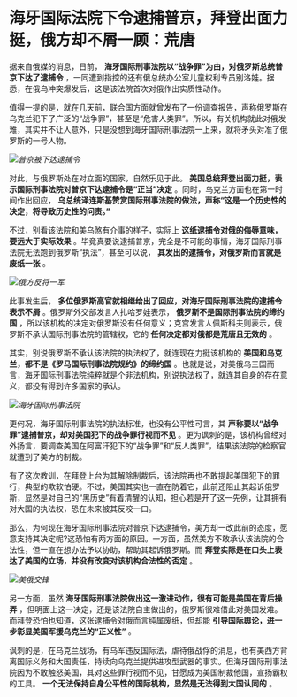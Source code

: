 # 海牙国际法院下令逮捕普京，拜登出面力挺，俄方却不屑一顾：荒唐

据来自俄媒的消息，日前， **海牙国际刑事法院以“战争罪”为由，对俄罗斯总统普京下达了逮捕令**
，一同遭到指控的还有俄总统办公室儿童权利专员别洛娃。据悉，在俄乌冲突爆发后，这是该法院首次对俄作出实质性动作。

值得一提的是，就在几天前，联合国方面就曾发布了一份调查报告，声称俄罗斯在乌克兰犯下了广泛的“战争罪”，甚至是“危害人类罪”。所以，有关机构就此对俄发难，其实并不让人意外，只是没想到海牙国际刑事法院一上来，就将矛头对准了俄罗斯的一号人物。

![](https://inews.gtimg.com/news_bt/OKpSJhLlT_Q70IG7V-j-Tf6jkraDfuOaonulEzf6vfPocAA/1000)_普京被下达逮捕令_

对此，与俄罗斯处在对立面的国家，自然乐见于此。 **美国总统拜登出面力挺，表示国际刑事法院对普京下达逮捕令是“正当”决定**
。同时，乌克兰方面也在第一时间作出回应， **乌总统泽连斯基赞赏国际刑事法院的做法，声称“这是一个历史性的决定，将导致历史性的问责。”**

不过，别看该法院和美乌煞有介事的样子，实际上 **这纸逮捕令对俄的侮辱意味，要远大于实际效果**
。毕竟真要说逮捕普京，完全是不可能的事情，海牙国际刑事法院无法跑到俄罗斯“执法”，甚至可以说， **其发出的逮捕令，对俄罗斯而言就是废纸一张** 。

![](https://inews.gtimg.com/news_bt/OK7BNy_8VgfJQEP__jjKlGlPohF0p2G-owK0DKPr-J5sYAA/1000)_俄方反将一军_

此事发生后， **多位俄罗斯高官就相继给出了回应，对海牙国际刑事法院的逮捕令表示不屑** 。俄罗斯外交部发言人扎哈罗娃表示，
**俄罗斯不是国际刑事法院的缔约国** ，所以该机构的决定对俄罗斯没有任何意义；克宫发言人佩斯科夫则表示，俄罗斯不承认国际刑事法院的管辖权，它的
**任何决定都对俄都是荒唐且无效的** 。

其实，别说俄罗斯不承认该法院的执法权了，就连现在力挺该机构的 **美国和乌克兰，都不是《罗马国际刑事法院规约》的缔约国**
。也就是说，对美俄乌三国而言，海牙国际刑事法院纯粹就是个非法机构，别说执法权了，就连其自身的存在意义，都没有得到许多国家的承认。

![](https://inews.gtimg.com/news_bt/OMvwzFvLlwlQk-Uu1QfQT-weHKxD7BRhmnJA3kTxHWEQMAA/1000)_海牙国际刑事法院_

更何况，海牙国际刑事法院的执法标准，也没有公平性可言，其 **声称要以“战争罪”逮捕普京，却对美国犯下的战争罪行视而不见**
。更为讽刺的是，该机构曾经对外扬言，要调查美国在阿富汗犯下的“战争罪”和“反人类罪”，结果该法院的检察官就遭到了美方的制裁。

有了这次教训，在拜登上台为其解除制裁后，该法院再也不敢提起美国犯下的罪行，典型的欺软怕硬。不过，美国其实也一直在防着它，此前还阻止其起诉俄罗斯，显然是对自己的“黑历史”有着清醒的认知，担心若是开了这一先例，让其拥有对大国的执法权，恐在未来被其反咬一口。

那么，为何现在海牙国际刑事法院对普京下达逮捕令，美方却一改此前的态度，愿意支持其决定呢?这恐怕有两方面的原因。一方面，虽然美方不敢承认该法院的合法性，但一直在想办法予以协助，帮助其起诉俄罗斯。而
**拜登实际是在口头上表达了美国的立场，并没有改变对该机构合法性的否定** 。

![](https://inews.gtimg.com/news_bt/OHwnBJS_3g3_vDhVHMH8vjswegg3-mbkZHyabSsxHjV18AA/1000)_美俄交锋_

另一方面，虽然 **海牙国际刑事法院做出这一激进动作，很有可能是美国在背后操弄**
，但明面上这一决定，还是该法院自主做出的，俄罗斯很难借此对美国发难。而拜登恐怕也知道，这张逮捕令对俄而言纯属废纸，但却能
**引导国际舆论，进一步彰显美国军援乌克兰的“正义性”** 。

讽刺的是，在乌克兰战场，有乌军违反国际法，虐待俄战俘的消息，也有美西方背离国际义务和大国责任，持续向乌克兰提供进攻型武器的事实。但海牙国际刑事法院因为不敢触怒美国，其对这些罪行视而不见，甘愿成为美国制裁他国，宣扬霸权的工具。
**一个无法保持自身公平性的国际机构，显然是无法得到大国认同的** 。

